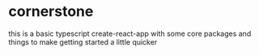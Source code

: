 # cornerstone 

this is a basic typescript create-react-app with some core packages and things to make getting started a little quicker